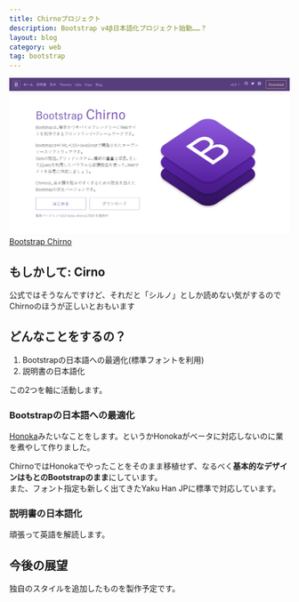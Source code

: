 ```yaml
---
title: Chirnoプロジェクト
description: Bootstrap v4β日本語化プロジェクト始動……？
layout: blog
category: web
tag: bootstrap
---
```


[![イメージ](/files/blog/chirno/scnsht_001.png)Bootstrap Chirno](https://chirno.tmin.xyz/)

## もしかして: Cirno

公式ではそうなんですけど、それだと「シルノ」としか読めない気がするのでChirnoのほうが正しいとおもいます

## どんなことをするの？

1. Bootstrapの日本語への最適化(標準フォントを利用)
2. 説明書の日本語化

この2つを軸に活動します。

### Bootstrapの日本語への最適化

[Honoka](http://honokak.osaka)みたいなことをします。というかHonokaがベータに対応しないのに業を煮やして作りました。

ChirnoではHonokaでやったことをそのまま移植せず、なるべく**基本的なデザインはもとのBootstrapのまま**にしています。  
また、フォント指定も新しく出てきたYaku Han JPに標準で対応しています。

### 説明書の日本語化

頑張って英語を解読します。

## 今後の展望

独自のスタイルを追加したものを製作予定です。